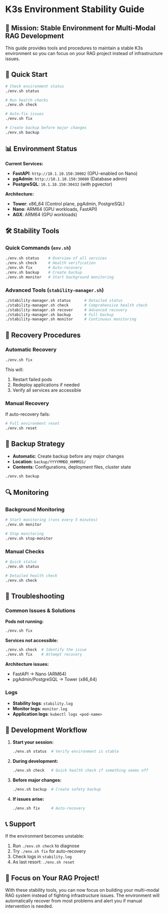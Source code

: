 # K3s Environment Stability Guide

## 🎯 Mission: Stable Environment for Multi-Modal RAG Development

This guide provides tools and procedures to maintain a stable K3s environment so you can focus on your RAG project instead of infrastructure issues.

## 🚀 Quick Start

```bash
# Check environment status
./env.sh status

# Run health checks
./env.sh check

# Auto-fix issues
./env.sh fix

# Create backup before major changes
./env.sh backup
```

## 📊 Environment Status

**Current Services:**
- **FastAPI**: `http://10.1.10.150:30002` (GPU-enabled on Nano)
- **pgAdmin**: `http://10.1.10.150:30080` (Database admin)
- **PostgreSQL**: `10.1.10.150:30432` (with pgvector)

**Architecture:**
- **Tower**: x86_64 (Control plane, pgAdmin, PostgreSQL)
- **Nano**: ARM64 (GPU workloads, FastAPI)
- **AGX**: ARM64 (GPU workloads)

## 🛠️ Stability Tools

### Quick Commands (`env.sh`)

```bash
./env.sh status    # Overview of all services
./env.sh check     # Health verification
./env.sh fix       # Auto-recovery
./env.sh backup    # Create backup
./env.sh monitor   # Start background monitoring
```

### Advanced Tools (`stability-manager.sh`)

```bash
./stability-manager.sh status      # Detailed status
./stability-manager.sh check       # Comprehensive health check
./stability-manager.sh recover     # Advanced recovery
./stability-manager.sh backup      # Full backup
./stability-manager.sh monitor     # Continuous monitoring
```

## 🔄 Recovery Procedures

### Automatic Recovery
```bash
./env.sh fix
```
This will:
1. Restart failed pods
2. Redeploy applications if needed
3. Verify all services are accessible

### Manual Recovery
If auto-recovery fails:
```bash
# Full environment reset
./env.sh reset
```

## 📁 Backup Strategy

- **Automatic**: Create backup before any major changes
- **Location**: `backup/YYYYMMDD_HHMMSS/`
- **Contents**: Configurations, deployment files, cluster state

```bash
./env.sh backup
```

## 🔍 Monitoring

### Background Monitoring
```bash
# Start monitoring (runs every 5 minutes)
./env.sh monitor

# Stop monitoring
./env.sh stop-monitor
```

### Manual Checks
```bash
# Quick status
./env.sh status

# Detailed health check
./env.sh check
```

## 🚨 Troubleshooting

### Common Issues & Solutions

**Pods not running:**
```bash
./env.sh fix
```

**Services not accessible:**
```bash
./env.sh check  # Identify the issue
./env.sh fix    # Attempt recovery
```

**Architecture issues:**
- FastAPI → Nano (ARM64)
- pgAdmin/PostgreSQL → Tower (x86_64)

### Logs
- **Stability logs**: `stability.log`
- **Monitor logs**: `monitor.log`
- **Application logs**: `kubectl logs <pod-name>`

## 🎯 Development Workflow

1. **Start your session:**
   ```bash
   ./env.sh status  # Verify environment is stable
   ```

2. **During development:**
   ```bash
   ./env.sh check   # Quick health check if something seems off
   ```

3. **Before major changes:**
   ```bash
   ./env.sh backup  # Create safety backup
   ```

4. **If issues arise:**
   ```bash
   ./env.sh fix     # Auto-recovery
   ```

## 📞 Support

If the environment becomes unstable:

1. Run `./env.sh check` to diagnose
2. Try `./env.sh fix` for auto-recovery
3. Check logs in `stability.log`
4. As last resort: `./env.sh reset`

## 🎉 Focus on Your RAG Project!

With these stability tools, you can now focus on building your multi-modal RAG system instead of fighting infrastructure issues. The environment will automatically recover from most problems and alert you if manual intervention is needed.